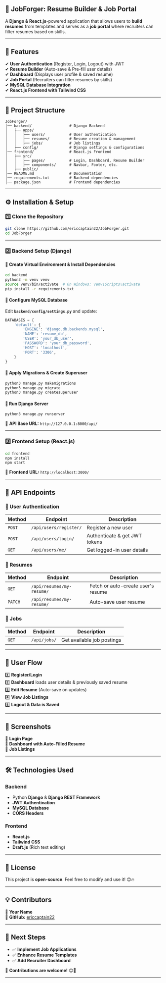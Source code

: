 ## **🚀 JobForger: Resume Builder & Job Portal**  
A **Django & React.js**-powered application that allows users to **build resumes** from templates and serves as a **job portal** where recruiters can filter resumes based on skills.  

---

## **📌 Features**
✔ **User Authentication** (Register, Login, Logout) with JWT  
✔ **Resume Builder** (Auto-save & Pre-fill user details)  
✔ **Dashboard** (Displays user profile & saved resume)  
✔ **Job Portal** (Recruiters can filter resumes by skills)  
✔ **MySQL Database Integration**  
✔ **React.js Frontend with Tailwind CSS**  

---

## **📁 Project Structure**
```
JobForger/
│── backend/                 # Django Backend
│   ├── apps/
│   │   ├── users/           # User authentication
│   │   ├── resumes/         # Resume creation & management
│   │   ├── jobs/            # Job listings
│   ├── config/              # Django settings & configurations
│── frontend/                # React.js Frontend
│   ├── src/
│   │   ├── pages/           # Login, Dashboard, Resume Builder
│   │   ├── components/      # Navbar, Footer, etc.
│   ├── public/
│── README.md                # Documentation
│── requirements.txt         # Backend dependencies
│── package.json             # Frontend dependencies
```

---

## **⚙️ Installation & Setup**
### **1️⃣ Clone the Repository**
```bash
git clone https://github.com/ericcaptain22/JobForger.git
cd JobForger
```

---

### **2️⃣ Backend Setup (Django)**
#### **🔹 Create Virtual Environment & Install Dependencies**
```bash
cd backend
python3 -m venv venv
source venv/bin/activate  # On Windows: venv\Scripts\activate
pip install -r requirements.txt
```

#### **🔹 Configure MySQL Database**
Edit **`backend/config/settings.py`** and update:
```python
DATABASES = {
    'default': {
        'ENGINE': 'django.db.backends.mysql',
        'NAME': 'resume_db',
        'USER': 'your_db_user',
        'PASSWORD': 'your_db_password',
        'HOST': 'localhost',
        'PORT': '3306',
    }
}
```

#### **🔹 Apply Migrations & Create Superuser**
```bash
python3 manage.py makemigrations
python3 manage.py migrate
python3 manage.py createsuperuser
```

#### **🔹 Run Django Server**
```bash
python3 manage.py runserver
```
📌 **API Base URL:** `http://127.0.0.1:8000/api/`

---

### **3️⃣ Frontend Setup (React.js)**
```bash
cd frontend
npm install
npm start
```
📌 **Frontend URL:** `http://localhost:3000/`

---

## **📌 API Endpoints**
### **🔹 User Authentication**
| Method | Endpoint | Description |
|--------|---------|------------|
| `POST` | `/api/users/register/` | Register a new user |
| `POST` | `/api/users/login/` | Authenticate & get JWT tokens |
| `GET` | `/api/users/me/` | Get logged-in user details |

### **🔹 Resumes**
| Method | Endpoint | Description |
|--------|---------|------------|
| `GET` | `/api/resumes/my-resume/` | Fetch or auto-create user's resume |
| `PATCH` | `/api/resumes/my-resume/` | Auto-save user resume |

### **🔹 Jobs**
| Method | Endpoint | Description |
|--------|---------|------------|
| `GET` | `/api/jobs/` | Get available job postings |

---

## **🔑 User Flow**
1️⃣ **Register/Login**  
2️⃣ **Dashboard** loads user details & previously saved resume  
3️⃣ **Edit Resume** (Auto-save on updates)  
4️⃣ **View Job Listings**  
5️⃣ **Logout & Data is Saved**  

---

## **📸 Screenshots**
📌 **Login Page**  
📌 **Dashboard with Auto-Filled Resume**  
📌 **Job Listings**  

---

## **🛠️ Technologies Used**
### **Backend**
- Python **Django** & **Django REST Framework**
- **JWT Authentication**
- **MySQL Database**
- **CORS Headers**

### **Frontend**
- **React.js**
- **Tailwind CSS**
- **Draft.js** (Rich text editing)

---

## **📜 License**
This project is **open-source**. Feel free to modify and use it! 😊🔥  

---

## **💡 Contributors**
👤 **Your Name**  
📌 **GitHub:** [ericcaptain22](https://github.com/ericcaptain22)  

---

## **🚀 Next Steps**
- ✅ **Implement Job Applications**  
- ✅ **Enhance Resume Templates**  
- ✅ **Add Recruiter Dashboard**  

📢 **Contributions are welcome!** 😊🎉  

---
